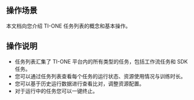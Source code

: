 ## 操作场景
本文档向您介绍 TI-ONE 任务列表的概念和基本操作。

## 操作说明
- 任务列表汇集了 TI-ONE 平台内的所有类型的任务，包括工作流任务和 SDK 任务。
- 您可以通过任务列表查看每个任务的运行状态、资源使用情况与训练时长。
- 您可以基于历史运行数据进行查看比对，调整资源配置。
- 对于运行中的任务您可以一键终止。

  

